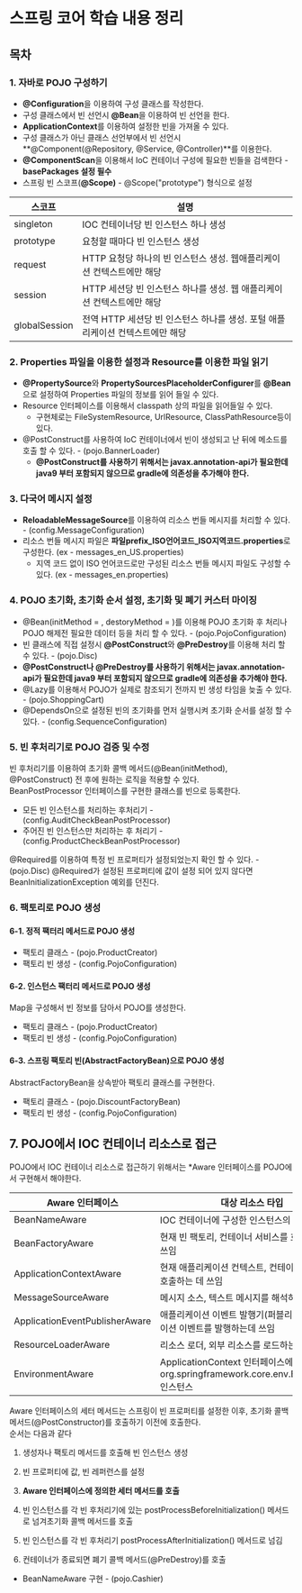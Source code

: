# 스프링 코어 학습 내용 정리

## 목차

### 1. 자바로 POJO 구성하기

- **@Configuration**을 이용하여 구성 클래스를 작성한다.  
- 구성 클래스에서 빈 선언시 **@Bean**을 이용하여 빈 선언을 한다.  
- **ApplicationContext**를 이용하여 설정한 빈을 가져올 수 있다.  
- 구성 클래스가 아닌 클래스 선언부에서 빈 선언시 **@Component(@Repository, @Service, @Controller)**를 이용한다.  
- **@ComponentScan**을 이용해서 IoC 컨테이너 구성에 필요한 빈들을 검색한다 - **basePackages 설정 필수**  
- 스프링 빈 스코프(**@Scope)** - @Scope("prototype") 형식으로 설정


|스코프|설명|
|--------------|---|
|singleton|IOC 컨테이너당 빈 인스턴스 하나 생성|
|prototype|요청할 때마다 빈 인스턴스 생성|
|request|HTTP 요청당 하나의 빈 인스턴스 생성. 웹애플리케이션 컨텍스트에만 해당|
|session|HTTP 세션당 빈 인스턴스 하나를 생성. 웹 애플리케이션 컨텍스트에만 해당|
|globalSession|전역 HTTP 세션당 빈 인스턴스 하나를 생성. 포털 애플리케이션 컨텍스트에만 해당|

### 2. Properties 파일을 이용한 설정과 Resource를 이용한 파일 읽기

- **@PropertySource**와 **PropertySourcesPlaceholderConfigurer**를 **@Bean**으로 설정하여 Properties 파일의 정보를 읽어 들일 수 있다.
- Resource 인터페이스를 이용해서 classpath 상의 파일을 읽어들일 수 있다.
  - 구현체로는 FileSystemResource, UrlResource, ClassPathResource등이 있다.
- @PostConstruct를 사용하여 IoC 컨테이너에서 빈이 생성되고 난 뒤에 메소드를 호출 할 수 있다. - (pojo.BannerLoader)
  - **@PostConstruct를 사용하기 위해서는 javax.annotation-api가 필요한데 java9 부터 포함되지 않으므로 gradle에 의존성을 추가해야 한다.**

### 3. 다국어 메시지 설정

- **ReloadableMessageSource**를 이용하여 리소스 번들 메시지를 처리할 수 있다. - (config.MessageConfiguration)
- 리소스 번들 메시지 파일은 **파일prefix_ISO언어코드_ISO지역코드.properties**로 구성한다. (ex - messages_en_US.properties)
  - 지역 코드 없이 ISO 언어코드로만 구성된 리소스 번들 메시지 파일도 구성할 수 있다. (ex - messages_en.properties)

### 4. POJO 초기화, 초기화 순서 설정, 초기화 및 폐기 커스터 마이징

- @Bean(initMethod = , destoryMethod = )를 이용해 POJO 초기화 후 처리나 POJO 해제전 필요한 데이터 등을 처리 할 수 있다. - (pojo.PojoConfiguration)
- 빈 클래스에 직접 설정시 **@PostConstruct**와 **@PreDestroy**를 이용해 처리 할 수 있다. - (pojo.Disc) 
- **@PostConstruct나 @PreDestroy를 사용하기 위해서는 javax.annotation-api가 필요한데 java9 부터 포함되지 않으므로 gradle에 의존성을 추가해야 한다.**
- @Lazy를 이용해서 POJO가 실제로 참조되기 전까지 빈 생성 타임을 늦출 수 있다. - (pojo.ShoppingCart)
- @DependsOn으로 설정된 빈의 초기화를 먼저 실행시켜 초기화 순서를 설정 할 수 있다. - (config.SequenceConfiguration)

### 5. 빈 후처리기로 POJO 검증 및 수정

빈 후처리기를 이용하여 초기화 콜백 메서드(@Bean(initMethod), @PostConstruct) 전 후에 원하는 로직을 적용할 수 있다.  
BeanPostProcessor 인터페이스를 구현한 클래스를 빈으로 등록한다.

- 모든 빈 인스턴스를 처리하는 후처리기 - (config.AuditCheckBeanPostProcessor)
- 주어진 빈 인스턴스만 처리하는 후 처리기 - (config.ProductCheckBeanPostProcessor)

@Required를 이용하여 특정 빈 프로퍼티가 설정되었는지 확인 할 수 있다. - (pojo.Disc)
@Required가 설정된 프로퍼티에 값이 설정 되어 있지 않다면 BeanInitializationException 예외를 던진다.


### 6. 팩토리로 POJO 생성

#### 6-1. 정적 팩터리 메서드로 POJO 생성

- 팩토리 클래스 - (pojo.ProductCreator)
- 팩토리 빈 생성 - (config.PojoConfiguration)

#### 6-2. 인스턴스 팩터리 메서드로 POJO 생성

Map을 구성해서 빈 정보를 담아서 POJO를 생성한다.

- 팩토리 클래스 - (pojo.ProductCreator)
- 팩토리 빈 생성 - (config.PojoConfiguration)

#### 6-3. 스프링 팩토리 빈(AbstractFactoryBean)으로 POJO 생성

AbstractFactoryBean을 상속받아 팩토리 클래스를 구현한다.  


- 팩토리 클래스 - (pojo.DiscountFactoryBean)
- 팩토리 빈 생성 - (config.PojoConfiguration)

## 7. POJO에서 IOC 컨테이너 리소스로 접근

POJO에서 IOC 컨테이너 리소스로 접근하기 위해서는 *Aware 인터페이스를 POJO에서 구현해서 해야한다.

|Aware 인터페이스|대상 리소스 타입|
|--------------|---|
|BeanNameAware|IOC 컨테이너에 구성한 인스턴스의 빈 이름|
|BeanFactoryAware|현재 빈 팩토리, 컨테이너 서비스를 호출하는 데 쓰임|
|ApplicationContextAware|현재 애플리케이션 컨텍스트, 컨테이너 서비스를 호출하는 데 쓰임|
|MessageSourceAware|메시지 소스, 텍스트 메시지를 해석하는 데 쓰임|
|ApplicationEventPublisherAware|애플리케이션 이벤트 발행기(퍼블리셔), 애플리케이션 이벤트를 발행하는데 쓰임|
|ResourceLoaderAware|리소스 로더, 외부 리소스를 로드하는 데 쓰임|
|EnvironmentAware|ApplicationContext 인터페이스에 묶인 org.springframework.core.env.Environment 인스턴스|

Aware 인터페이스의 세터 메서드는 스프링이 빈 프로퍼티를 설정한 이후, 초기화 콜백 메서드(@PostConstructor)를 호출하기 이전에 호출한다.  
순서는 다음과 같다

1. 생성자나 팩토리 메서드를 호출해 빈 인스턴스 생성  

2. 빈 프로퍼티에 값, 빈 레퍼런스를 설정  

3. **Aware 인터페이스에 정의한 세터 메서드를 호출**  

4. 빈 인스턴스를 각 빈 후처리기에 있는 postProcessBeforeInitialization() 메서드로 넘겨초기화 콜백 메서드를 호출  

5. 빈 인스턴스를 각 빈 후처리기 postProcessAfterInitialization() 메서드로 넘김

6. 컨테이너가 종료되면 폐기 콜백 메서드(@PreDestroy)를 호출  

- BeanNameAware 구현 - (pojo.Cashier)
